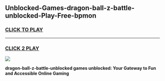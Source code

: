 
## Unblocked-Games-dragon-ball-z-battle-unblocked-Play-Free-bpmon
<h3>
<a href="https://premium76.site?title=dragon-ball-z-battle-unblocked&ref=21A">CLICK TO PLAY</a></h3>
<hr>

<h3>
<a href="https://premium76.site?title=dragon-ball-z-battle-unblocked&ref=21A">CLICK 2 PLAY</a>
  
</h3>

<a href="https://premium76.site?title=dragon-ball-z-battle-unblocked&ref=21A"><img src="https://clearcache.store/games.png"></a>


**dragon-ball-z-battle-unblocked games unblocked: Your Gateway to Fun and Accessible Online Gaming**
